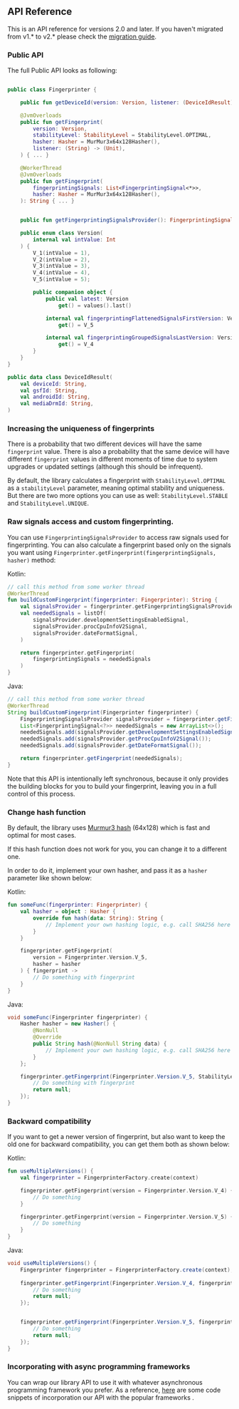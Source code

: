 ## API Reference

This is an API reference for versions 2.0 and later. If you haven't migrated from v1.* to v2.* please check the [migration guide](migration_to_v2.md).

### Public API

The full Public API looks as following:
```kotlin

public class Fingerprinter {

    public fun getDeviceId(version: Version, listener: (DeviceIdResult) -> Unit) { ... }

    @JvmOverloads
    public fun getFingerprint(
        version: Version,
        stabilityLevel: StabilityLevel = StabilityLevel.OPTIMAL,
        hasher: Hasher = MurMur3x64x128Hasher(),
        listener: (String) -> (Unit),
    ) { ... }

    @WorkerThread
    @JvmOverloads
    public fun getFingerprint(
        fingerprintingSignals: List<FingerprintingSignal<*>>,
        hasher: Hasher = MurMur3x64x128Hasher(),
    ): String { ... }


    public fun getFingerprintingSignalsProvider(): FingerprintingSignalsProvider { ... }

    public enum class Version(
        internal val intValue: Int
    ) {
        V_1(intValue = 1),
        V_2(intValue = 2),
        V_3(intValue = 3),
        V_4(intValue = 4),
        V_5(intValue = 5);

        public companion object {
            public val latest: Version
                get() = values().last()

            internal val fingerprintingFlattenedSignalsFirstVersion: Version
                get() = V_5

            internal val fingerprintingGroupedSignalsLastVersion: Version
                get() = V_4
        }
    }
}

public data class DeviceIdResult(
    val deviceId: String,
    val gsfId: String,
    val androidId: String,
    val mediaDrmId: String,
)

```

### Increasing the uniqueness of fingerprints

There is a probability that two different devices will have the same `fingerprint` value. There is also a probability that the same device will have different `fingerprint` values in different moments of time due to system upgrades or updated settings (although this should be infrequent).

By default, the library calculates a fingerprint with `StabilityLevel.OPTIMAL` as a `stabilityLevel` parameter, meaning optimal stability and uniqueness. But there are two more options you can use as well: `StabilityLevel.STABLE` and `StabilityLevel.UNIQUE`.

### Raw signals access and custom fingerprinting.

You can use `FingerprintingSignalsProvider` to access raw signals used for fingerprinting.
You can also calculate a fingerprint based only on the signals you want using `Fingerprinter.getFingerprint(fingerprintingSignals, hasher)` method:

Kotlin:
```kotlin
// call this method from some worker thread
@WorkerThread
fun buildCustomFingerprint(fingerprinter: Fingerprinter): String {
    val signalsProvider = fingerprinter.getFingerprintingSignalsProvider()
    val neededSignals = listOf(
        signalsProvider.developmentSettingsEnabledSignal,
        signalsProvider.procCpuInfoV2Signal,
        signalsProvider.dateFormatSignal,
    )

    return fingerprinter.getFingerprint(
        fingerprintingSignals = neededSignals
    )
}
```
Java:
```java
// call this method from some worker thread
@WorkerThread
String buildCustomFingerprint(Fingerprinter fingerprinter) {
    FingerprintingSignalsProvider signalsProvider = fingerprinter.getFingerprintingSignalsProvider();
    List<FingerprintingSignal<?>> neededSignals = new ArrayList<>();
    neededSignals.add(signalsProvider.getDevelopmentSettingsEnabledSignal());
    neededSignals.add(signalsProvider.getProcCpuInfoV2Signal());
    neededSignals.add(signalsProvider.getDateFormatSignal());

    return fingerprinter.getFingerprint(neededSignals);
}
```

Note that this API is intentionally left synchronous, because it only provides the building blocks for you to build your fingerprint, leaving
you in a full control of this process.

### Change hash function

By default, the library uses [Murmur3 hash](https://en.wikipedia.org/wiki/MurmurHash) (64x128) which is fast and optimal for most cases.

If this hash function does not work for you, you can change it to a different one.

In order to do it, implement your own hasher, and pass it as a `hasher` parameter like shown below:

Kotlin:
``` kotlin
fun someFunc(fingerprinter: Fingerprinter) {
    val hasher = object : Hasher {
        override fun hash(data: String): String {
            // Implement your own hashing logic, e.g. call SHA256 here
        }
    }

    fingerprinter.getFingerprint(
        version = Fingerprinter.Version.V_5,
        hasher = hasher
    ) { fingerprint ->
        // Do something with fingerprint
    }
}
```
Java:
```java
void someFunc(Fingerprinter fingerprinter) {
    Hasher hasher = new Hasher() {
        @NonNull
        @Override
        public String hash(@NonNull String data) {
            // Implement your own hashing logic, e.g. call SHA256 here
        }
    };

    fingerprinter.getFingerprint(Fingerprinter.Version.V_5, StabilityLevel.OPTIMAL, hasher, fingerprint -> {
        // Do something with fingerprint
        return null;
    });
}
```

### Backward compatibility

If you want to get a newer version of fingerprint, but also want to keep the old one for backward compatibility, you can get them both as shown below:

Kotlin:
```kotlin
fun useMultipleVersions() {
    val fingerprinter = FingerprinterFactory.create(context)

    fingerprinter.getFingerprint(version = Fingerprinter.Version.V_4) { fingerprintV4 ->
        // Do something
    }

    fingerprinter.getFingerprint(version = Fingerprinter.Version.V_5) { fingerprintV5 ->
        // Do something
    }
}
```
Java:
```java
void useMultipleVersions() {
    Fingerprinter fingerprinter = FingerprinterFactory.create(context);
    
    fingerprinter.getFingerprint(Fingerprinter.Version.V_4, fingerprintV4 -> {
        // Do something
        return null;
    });


    fingerprinter.getFingerprint(Fingerprinter.Version.V_5, fingerprintV5 -> {
        // Do something
        return null;
    });
}
```

### Incorporating with async programming frameworks

You can wrap our library API to use it with whatever asynchronous programming framework you prefer.
As a reference, [here](extensions.md) are some code snippets of incorporation our API with the popular frameworks .
